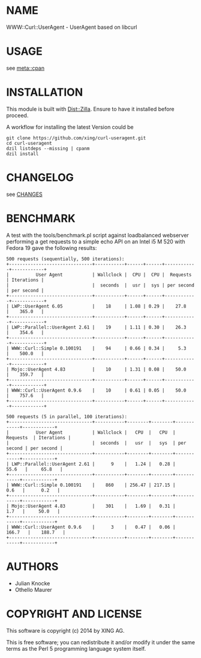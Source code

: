 # NAME

WWW::Curl::UserAgent - UserAgent based on libcurl

# USAGE

see [meta::cpan](https://metacpan.org/module/WWW::Curl::UserAgent)

# INSTALLATION

This module is built with [Dist::Zilla](https://metacpan.org/module/Dist::Zilla).
Ensure to have it installed before proceed.

A workflow for installing the latest Version could be

    git clone https://github.com/xing/curl-useragent.git
    cd curl-useragent
    dzil listdeps --missing | cpanm
    dzil install

# CHANGELOG

see [CHANGES](https://github.com/xing/curl-useragent/blob/master/CHANGES)

# BENCHMARK

A test with the tools/benchmark.pl script against loadbalanced webserver
performing a get requests to a simple echo API on an Intel i5 M 520 with
Fedora 19 gave the following results:

    500 requests (sequentially, 500 iterations):
    +-------------------------------+-----------+------+------+------------+------------+
    |          User Agent           | Wallclock |  CPU |  CPU |  Requests  | Iterations |
    |                               |  seconds  |  usr |  sys | per second | per second |
    +-------------------------------+-----------+------+------+------------+------------+
    | LWP::UserAgent 6.05           |    18     | 1.08 | 0.29 |    27.8    |    365.0   |
    +-------------------------------+-----------+------+------+------------+------------+
    | LWP::Parallel::UserAgent 2.61 |    19     | 1.11 | 0.30 |    26.3    |    354.6   |
    +-------------------------------+-----------+------+------+------------+------------+
    | WWW::Curl::Simple 0.100191    |    94     | 0.66 | 0.34 |     5.3    |    500.0   |
    +-------------------------------+-----------+------+------+------------+------------+
    | Mojo::UserAgent 4.83          |    10     | 1.31 | 0.08 |    50.0    |    359.7   |
    +-------------------------------+-----------+------+------+------------+------------+
    | WWW::Curl::UserAgent 0.9.6    |    10     | 0.61 | 0.05 |    50.0    |    757.6   |
    +-------------------------------+-----------+------+------+------------+------------+

    500 requests (5 in parallel, 100 iterations):
    +-------------------------------+-----------+--------+--------+------------+------------+
    |          User Agent           | Wallclock |   CPU  |   CPU  |  Requests  | Iterations |
    |                               |  seconds  |   usr  |   sys  | per second | per second |
    +-------------------------------+-----------+--------+--------+------------+------------+
    | LWP::Parallel::UserAgent 2.61 |      9    |   1.24 |   0.28 |     55.6   |     65.8   |
    +-------------------------------+-----------+--------+--------+------------+------------+
    | WWW::Curl::Simple 0.100191    |    860    | 256.47 | 217.15 |      0.6   |      0.2   |
    +-------------------------------+-----------+--------+--------+------------+------------+
    | Mojo::UserAgent 4.83          |    301    |   1.69 |   0.31 |      1.7   |     50.0   |
    +-------------------------------+-----------+--------+--------+------------+------------+
    | WWW::Curl::UserAgent 0.9.6    |      3    |   0.47 |   0.06 |    166.7   |    188.7   |
    +-------------------------------+-----------+--------+--------+------------+------------+

# AUTHORS

- Julian Knocke
- Othello Maurer

# COPYRIGHT AND LICENSE

This software is copyright (c) 2014 by XING AG.

This is free software; you can redistribute it and/or modify it under
the same terms as the Perl 5 programming language system itself.
